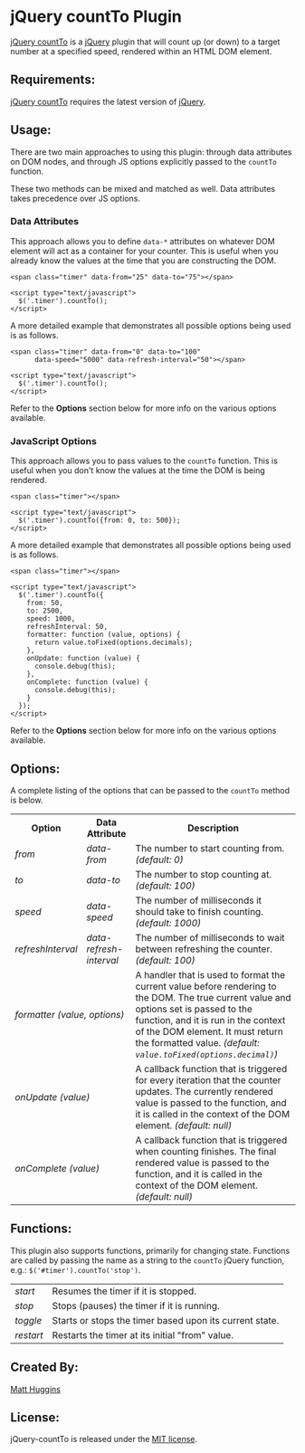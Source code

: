 jQuery countTo Plugin
=====================
[jQuery countTo](https://github.com/mhuggins/jquery-countTo) is a
[jQuery](http://jquery.com) plugin that will count up (or down) to a target
number at a specified speed, rendered within an HTML DOM element.

Requirements:
-------------
[jQuery countTo](https://github.com/mhuggins/jquery-countTo) requires the
latest version of [jQuery](http://jquery.com).

Usage:
------
There are two main approaches to using this plugin: through data attributes on
DOM nodes, and through JS options explicitly passed to the `countTo` function.

These two methods can be mixed and matched as well.  Data attributes takes
precedence over JS options.

### Data Attributes

This approach allows you to define `data-*` attributes on whatever DOM element
will act as a container for your counter.  This is useful when you already know
the values at the time that you are constructing the DOM.

    <span class="timer" data-from="25" data-to="75"></span>
    
    <script type="text/javascript">
      $('.timer').countTo();
    </script>

A more detailed example that demonstrates all possible options being used is as
follows.

    <span class="timer" data-from="0" data-to="100"
          data-speed="5000" data-refresh-interval="50"></span>
    
    <script type="text/javascript">
      $('.timer').countTo();
    </script>

Refer to the **Options** section below for more info on the various options
available.

### JavaScript Options

This approach allows you to pass values to the `countTo` function.  This is
useful when you don't know the values at the time the DOM is being rendered.

    <span class="timer"></span>
    
    <script type="text/javascript">
      $('.timer').countTo({from: 0, to: 500});
    </script>

A more detailed example that demonstrates all possible options being used is as
follows.

    <span class="timer"></span>
    
    <script type="text/javascript">
      $('.timer').countTo({
        from: 50,
        to: 2500,
        speed: 1000,
        refreshInterval: 50,
        formatter: function (value, options) {
          return value.toFixed(options.decimals);
        },
        onUpdate: function (value) {
          console.debug(this);
        },
        onComplete: function (value) {
          console.debug(this);
        }
      });
    </script>

Refer to the **Options** section below for more info on the various options
available.

Options:
--------
A complete listing of the options that can be passed to the `countTo` method is
below.

<table>
  <tr>
    <th>Option</th>
    <th>Data Attribute</th>
    <th>Description</th>
  </tr>
  <tr>
    <td><i>from</i></td>
    <td><i>data-from</i></td>
    <td>The number to start counting from. <i>(default: 0)</i></td>
  </tr>
  <tr>
    <td><i>to</i></td>
    <td><i>data-to</i></td>
    <td>The number to stop counting at. <i>(default: 100)</i></td>
  </tr>
  <tr>
    <td><i>speed</i></td>
    <td><i>data-speed</i></td>
    <td>The number of milliseconds it should take to finish counting.
        <i>(default: 1000)</i></td>
  </tr>
  <tr>
    <td><i>refreshInterval</i></td>
    <td><i>data-refresh-interval</i></td>
    <td>The number of milliseconds to wait between refreshing the counter.
        <i>(default: 100)</i></td>
  </tr>
  <tr>
    <td colspan="2"><i>formatter (value, options)</i></td>
    <td>A handler that is used to format the current value before rendering to
        the DOM.  The true current value and options set is passed to the
        function, and it is run in the context of the DOM element.  It must
        return the formatted value. <i>(default:
        <code>value.toFixed(options.decimal)</code>)</i></td>
  </tr>
  <tr>
    <td colspan="2"><i>onUpdate (value)</i></td>
    <td>A callback function that is triggered for every iteration that the
        counter updates.  The currently rendered value is passed to the
        function, and it is called in the context of the DOM element.
        <i>(default: null)</i></td>
  </tr>
  <tr>
    <td colspan="2"><i>onComplete (value)</i></td>
    <td>A callback function that is triggered when counting finishes.  The
        final rendered value is passed to the function, and it is called in the
        context of the DOM element. <i>(default: null)</i></td>
  </tr>
</table>

Functions:
----------
This plugin also supports functions, primarily for changing state.  Functions are
called by passing the name as a string to the `countTo` jQuery function, e.g.:
`$('#timer').countTo('stop')`.

<table>
  <tr>
    <td><i>start</i></td>
    <td>Resumes the timer if it is stopped.</td>
  </tr>
  <tr>
    <td><i>stop</i></td>
    <td>Stops (pauses) the timer if it is running.</td>
  </tr>
  <tr>
    <td><i>toggle</i></td>
    <td>Starts or stops the timer based upon its current state.</td>
  </tr>
  <tr>
    <td><i>restart</i></td>
    <td>Restarts the timer at its initial "from" value.</td>
  </tr>
</table>

Created By:
-----------
[Matt Huggins](http://matthuggins.com)

License:
--------
jQuery-countTo is released under the
[MIT license](http://www.opensource.org/licenses/MIT).
